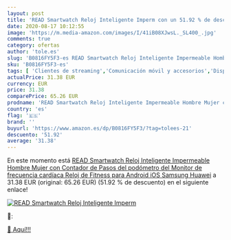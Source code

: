 ```yaml
---
layout: post
title: 'READ Smartwatch Reloj Inteligente Imperm con un 51.92 % de descuento'
date: 2020-08-17 10:12:55
image: 'https://m.media-amazon.com/images/I/41iB08XJwsL._SL400_.jpg'
comments: true
category: ofertas
author: 'tole.es'
slug: 'B0816FY5F3-es READ Smartwatch Reloj Inteligente Impermeable Hombre Mujer...'
sku: 'B0816FY5F3-es'
tags: [ 'Clientes de streaming','Comunicación móvil y accesorios','Dispositivos para el streaming','Electrónica','Equipos de audio y Hi-Fi','Informática','Móviles','Móviles y smartphones libres','Tablets','android', ]
actualPrice: 31.38 EUR
currency: EUR
price: 31.38
comparePrice: 65.26 EUR
prodname: 'READ Smartwatch Reloj Inteligente Impermeable Hombre Mujer con Contador de Pasos del podómetro del Monitor de frecuencia cardíaca  Reloj de Fitness para Android iOS Samsung Huawei'
country: 'es'
flag: '🇪🇸'
brand: ''
buyurl: 'https://www.amazon.es/dp/B0816FY5F3/?tag=tolees-21'
descuento: '51.92'
average: '31.38'
---
```


En este momento está [READ Smartwatch Reloj Inteligente Impermeable Hombre Mujer con Contador de Pasos del podómetro del Monitor de frecuencia cardíaca  Reloj de Fitness para Android iOS Samsung Huawei](https://www.amazon.es/dp/B0816FY5F3/?tag=tolees-21) a 31.38 EUR (original: 65.26 EUR) (51.92 %  de descuento) en el siguiente enlace!

[![READ Smartwatch Reloj Inteligente Imperm](https://m.media-amazon.com/images/I/41iB08XJwsL._SL400_.jpg)](https://www.amazon.es/dp/B0816FY5F3/?tag=tolees-21)

🔎:


[🛒 Aquí!!!](https://www.amazon.es/dp/B0816FY5F3/?tag=tolees-21)
